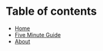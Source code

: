 # Table of contents

* [Home](README.md)
* [Five Minute Guide](five-minute-guide.md)
* [About](about.md)

